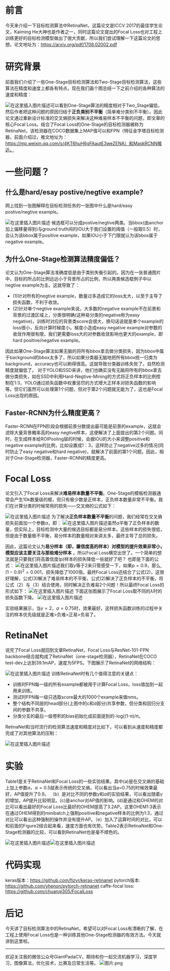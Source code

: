 # 前言
今天来介绍一下目标检测算法中RetinaNet，这篇论文是ICCV 2017的最佳学生论文，Kaiming He大神也是作者之一，同时这篇论文提出的Focal Loss也对工程上训练更好的目标检测模型做出了很大贡献，所以我们尝试理解一下这篇论文的思想。论文地址为：https://arxiv.org/pdf/1708.02002.pdf

# 研究背景
前面我们介绍了一些One-Stage目标检测算法和Two-Stage目标检测算法，这些算法在精度和速度上都各有特点，现在我们画个图总结一下之前介绍的各种算法的速度和精度：

![在这里插入图片描述](https://img-blog.csdnimg.cn/20191130114332118.png?x-oss-process=image/watermark,type_ZmFuZ3poZW5naGVpdGk,shadow_10,text_aHR0cHM6Ly9ibG9nLmNzZG4ubmV0L2p1c3Rfc29ydA==,size_16,color_FFFFFF,t_70)可以看到One-Stage算法的精度相对于Two_Stage偏低，然后作者把这种问题的原因归结于**正负类别不平衡**（简单难分类别不平衡）。因此论文通过重新设计标准的交叉熵损失来解决这种难易样本不平衡的问题，即文章的核心Focal Loss。结合了Focal Loss的One-Stage的目标检测器被称为RetinaNet，该检测器在COCO数据集上MAP值可以和FPN（特征金字塔目标检测器，前面介绍过，推文地址为：https://mp.weixin.qq.com/s/4KT6huH6gFAautE3weZENA）和MaskRCNN接近。

# 一些问题？
## 什么是hard/esay postive/negtive example?
网上找到一张图解释在目标检测任务的一张图中什么是hard/easy postive/negtive example。

![在这里插入图片描述](https://img-blog.csdnimg.cn/201911301220380.png?x-oss-process=image/watermark,type_ZmFuZ3poZW5naGVpdGk,shadow_10,text_aHR0cHM6Ly9ibG9nLmNzZG4ubmV0L2p1c3Rfc29ydA==,size_16,color_FFFFFF,t_70)
候选框可以分成postive/negtive两类。当bbox(由anchor加上偏移量得到)与ground truth间的IOU大于我们设置的阈值（一般取0.5）时，会认为该bbox属于positive example，如果IOU小于下门限就认为该bbox属于negative example。
## 为什么One-Stage检测算法精度偏低？
论文认为One-Stage算法准确度低是由于类别失衡引起的。因为在一张普通图片中，目标的所占的比例远远小于背景所占的比例，所以两类候选框例子中以negtive example为主。这就导致了：
- (1)针对所有的negtive example，数量过多造成它的loss太大，以至于主导了损失函数，不利于收敛。
- (2)针对单个negtive example来说，大多数的negative example不在前景和背景的过渡区域上，分类很明确(这种易分类的negative称为easy negative)，训练时对应的背景类score会很大，换句话说就是单个example的loss很小，反向计算时梯度小。梯度小造成easy negative example对参数的收敛作用很有限，我们更需要loss大的对参数收敛影响也更大的example，即hard positive/negative example。

因此如果One-Stage算法如果无脑的将所有bbox拿去做分类损失，因为bbox中属于background的bbox太多了，所以如果分类器无脑地把所有bbox统一归类为background，accuracy也可以刷得很高。这就导致分类器训练失败了，自然检测精度就偏低了。
对于YOLO和SSD来讲，他们也确实没有无脑将所有的bbox拿去做分类损失，如在SSD中利用Hard-Negtive-Mining的方式将正负样本的比例控制在1:3，YOLO通过损失函数中权重惩罚的方式增大正样本对损失函数的影响等。但它们虽然可以处理第1个问题，但对于第2个问题就无能为了，这也是Focal Loss出现的原因。

## Faster-RCNN为什么精度更高？
Faster-RCNN在FPN阶段会根据前景分数提出最可能是前景的example，这就会滤除大量背景概率高的easy negtive样本，这便解决了上面提出的第2个问题。同时，在生成样本给ROIPooling层的时候，会据IOU的大小来调整positive和negative example的比例，比如设置成1：3，这样防止了negative过多的情况(同时防止了easy negative和hard negative)，就解决了前面的第1个问题。因此，相对于One-Stage检测器，Faster-RCNN的精度更高。

# Focal Loss
论文引入了Focal Loss来解决**难易样本数量不平衡**。One-Stage的模板检测器通常会产生10k数量级的框，但只有极少数是正样本，正负样本数量非常不平衡。我们在计算分类的时候常用的损失——交叉熵的公式如下：

![在这里插入图片描述](https://img-blog.csdnimg.cn/20191130140009825.png)
为了解决**正负样本数量不平衡**的问题，我们经常在交叉熵损失前面加一个参数$\alpha$，即：
![在这里插入图片描述](https://img-blog.csdnimg.cn/20191130140758554.png)虽然$\alpha$平衡了正负样本的数量，但实际上，目标检测中大量的候选目标都是易分样本。这些样本的损失很低，但是由于数量极不平衡，易分样本的数量相对来讲太多，最终主导了总的损失。

因此，这篇论文认为**易分样本（即，置信度高的样本）对模型的提升效果非常小，模型应该主要关注与那些难分样本** 。所以Focal Loss横空出世了。一个简单的想法就是只要我们将高置信度(p)样本的损失降低一些就好了吧？
也即是下面的公式：
![在这里插入图片描述](https://img-blog.csdnimg.cn/20191130141354387.png)我们取$\gamma$等于2来只管感受一下，如果$p=0.9$，那么,$(1-0.9)^2=0.001$，损失降低了1000倍。最终Focal Loss还结合了公式(2)，这很好理解，公式(3)解决了难易样本的不平衡，公式(2)解决了正负样本的不平衡，将公式（2）与（3）结合使用，同时解决正负难易2个问题！所以最终Focal Loss的形式如下：
![在这里插入图片描述](https://img-blog.csdnimg.cn/20191130141712610.png)
下面这张图展示了Focal Loss取不同的$\lambda$时的损失函数下降。
![在这里插入图片描述](https://img-blog.csdnimg.cn/20191130142121863.png?x-oss-process=image/watermark,type_ZmFuZ3poZW5naGVpdGk,shadow_10,text_aHR0cHM6Ly9ibG9nLmNzZG4ubmV0L2p1c3Rfc29ydA==,size_16,color_FFFFFF,t_70)

实验结果展示，当$\gamma=2$，$\alpha=0.75$时，效果最好，这样损失函数训练的过程中关注的样本优先级就是正难>负难>正易>负易了。

# RetinaNet
说完了Focal Loss就回到文章RetinaNet，Focal Loss与ResNet-101-FPN backbone结合就构成了RetinaNet（one-stage检测器），RetinaNet在COCO test-dev上达到39.1mAP，速度为5FPS。下图展示了RetinaNet的网络结构：

![在这里插入图片描述](https://img-blog.csdnimg.cn/20191130142348774.png?x-oss-process=image/watermark,type_ZmFuZ3poZW5naGVpdGk,shadow_10,text_aHR0cHM6Ly9ibG9nLmNzZG4ubmV0L2p1c3Rfc29ydA==,size_16,color_FFFFFF,t_70)
训练RetinaNet时有几个值得注意的关键点：
- 训练时FPN每一级的所有example都被用于计算Focal Loss，loss值加到一起用来训练。
- 测试时FPN每一级只选取score最大的1000个example来做nms。
- 整个结构不同层的head部分(上图中的c和d部分)共享参数，但分类和回归分支间的参数不共享。
- 分类分支的最后一级卷积的bias初始化成前面提到的-log((1-π)/π。

RetinaNet和当时流行的检测算法速度和精度对比如下，可以看到从速度和精度都完成了对其他算法的压制：

![在这里插入图片描述](https://img-blog.csdnimg.cn/20191130143015153.png?x-oss-process=image/watermark,type_ZmFuZ3poZW5naGVpdGk,shadow_10,text_aHR0cHM6Ly9ibG9nLmNzZG4ubmV0L2p1c3Rfc29ydA==,size_16,color_FFFFFF,t_70)
# 实验
Table1是关于RetinaNet和Focal Loss的一些实验结果。其中(a)是在交叉熵的基础上加上参数$\alpha$，$\alpha=0.5$就表示传统的交叉熵，可以看出当a=0.75的时候效果最好，AP值提升了0.9。
（b）是对比不同的参数$\gamma$和$\alpha$的实验结果，可以看出随着$\gamma$的增加，AP提升比较明显。(c)是anchor对AP值的影响。(d)是通过和OHEM的对比可以看出最好的Focal Loss比最好的OHEM提高了3.2AP。这里OHEM1:3表示在通过OHEM得到的minibatch上强制positive和negative样本的比例为1:3，通过对比可以看出这种强制的操作并没有提升AP。（e）加入了运算时间的对比，可以和前面的Figure2结合起来看，速度方面也有优势。Table2表示RetinaNet和One-Stage检测器的比较，可以看到RetinaNet也是毫不顺色的。

![在这里插入图片描述](https://img-blog.csdnimg.cn/2019113014324335.png?x-oss-process=image/watermark,type_ZmFuZ3poZW5naGVpdGk,shadow_10,text_aHR0cHM6Ly9ibG9nLmNzZG4ubmV0L2p1c3Rfc29ydA==,size_16,color_FFFFFF,t_70)![在这里插入图片描述](https://img-blog.csdnimg.cn/2019113014325818.png?x-oss-process=image/watermark,type_ZmFuZ3poZW5naGVpdGk,shadow_10,text_aHR0cHM6Ly9ibG9nLmNzZG4ubmV0L2p1c3Rfc29ydA==,size_16,color_FFFFFF,t_70)
# 代码实现
keras版本：https://github.com/fizyr/keras-retinanet
pytorch版本: https://github.com/yhenon/pytorch-retinanet
caffe-focal loss: https://github.com/chuanqi305/FocalLoss
# 后记
今天讲了目标检测算法中的RetinaNet，希望可以对Focal Loss有清晰的了解，在工程上使用Focal Loss也是一种训练其他One-Stage检测器的有效方法。今天就讲到这里啦。

---------------------------------------------------------------------------

欢迎关注我的微信公众号GiantPadaCV，期待和你一起交流机器学习，深度学习，图像算法，优化技术，比赛及日常生活等。
![图片.png](https://imgconvert.csdnimg.cn/aHR0cHM6Ly91cGxvYWQtaW1hZ2VzLmppYW5zaHUuaW8vdXBsb2FkX2ltYWdlcy8xOTIzNzExNS01M2E3NWVmOTQ2YjA0OTE3LnBuZw?x-oss-process=image/format,png)